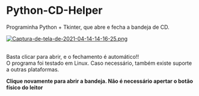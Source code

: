 # Python-CD-Helper
Programinha Python + Tkinter, que abre e fecha a bandeja de CD.

[![Captura-de-tela-de-2021-04-14-14-16-25.png](https://i.postimg.cc/bwt8kf0b/Captura-de-tela-de-2021-04-14-14-16-25.png)](https://postimg.cc/K1xdhVHv)

<br>
Basta clicar para abrir, e o fechamento é automático!!
<br>
O programa foi testado em Linux. Caso necessário, também existe suporte a outras plataformas.
<br>

<strong> Clique novamente para abrir a bandeja. Não é necessário apertar o botão físico do leitor </strong>


